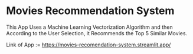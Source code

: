 # Movies Recommendation System

This App Uses a Machine Learning Vectorization Algorithm and then According to the User Selection, it Recommends the Top 5 Similar Movies.

Link of App := https://movies-recomendation-system.streamlit.app/
